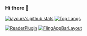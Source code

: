 ### Hi there 👋

[![iayours's github stats](https://github-readme-stats.vercel.app/api?username=iamyours&theme=dracula)](https://github.com/anuraghazra/github-readme-stats)
[![Top Langs](https://github-readme-stats.vercel.app/api/top-langs/?username=iamyours&layout=compact&theme=dracula)](https://github.com/anuraghazra/github-readme-stats)

[![ReaderPlugin](https://github-readme-stats.vercel.app/api/pin/?username=iamyours&repo=ReaderPlugin&theme=dracula)](https://github.com/iamyours/ReaderPlugin)
[![FlingAppBarLayout](https://github-readme-stats.vercel.app/api/pin/?username=iamyours&repo=FlingAppBarLayout&theme=dracula)](https://github.com/iamyours/FlingAppBarLayout)
